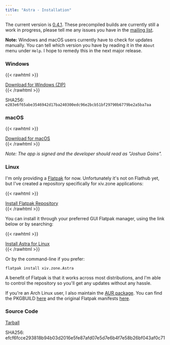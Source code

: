```yaml
---
title: "Astra - Installation"
---
```


The current version is [0.4.1](/astra/changelog). These precompiled builds are currently still a work in progress, please tell me any issues you have in the [mailing list](https://lists.sr.ht/~redstrate/astra-dev).

**Note:** Windows and macOS users currently have to check for updates manually. You can tell which version you have by reading it in the `About` menu under `Help`. I hope to remedy this in the next major release.

### Windows

{{< rawhtml >}}
<div class="buttons">
<a class="blurb-button" href="https://xiv.zone/distrib/astra/0.4.1/astra-0.4.1-win-x64.zip" download>Download for Windows (ZIP)</a>
</div>
{{< /rawhtml >}}

SHA256: `e283e6f65abe3546942d17ba240300edc96e2bcb51bf29790b6779be2a5ba7aa`

### macOS

{{< rawhtml >}}
<div class="buttons">
<a class="blurb-button" href="https://xiv.zone/distrib/astra/0.4.1/Astra.app" download>Download for macOS</a>
</div>
{{< /rawhtml >}}

_Note: The app is signed and the developer should read as "Joshua Goins"._

### Linux

I'm only providing a [Flatpak](https://www.flatpak.org/setup/) for now. Unfortunately it's not on Flathub yet, but I've created a repository specifically for xiv.zone applications:

{{< rawhtml >}}
<div class="buttons">
<a class="blurb-button" href="https://xiv.zone/distrib/flatpak/xivzone.flatpakrepo" download>Install Flatpak Repository</a>
</div>
{{< /rawhtml >}}

You can install it through your preferred GUI Flatpak manager, using the link below or by searching:

{{< rawhtml >}}
<div class="buttons">
<a class="blurb-button" href="appstream://zone.xiv.Astra" download>Install Astra for Linux</a>
</div>
{{< /rawhtml >}}

Or by the command-line if you prefer:

`flatpak install xiv.zone.Astra`

A benefit of Flatpak is that it works across most distributions, and I'm able to control the repository so you'll get any updates without any hassle.

If you're an Arch Linux user, I also maintain the [AUR package](https://aur.archlinux.org/packages/astra-launcher). You can find the PKGBUILD [here](https://git.sr.ht/~redstrate/pkgbuilds/tree/main/item/astra-launcher/PKGBUILD) and the original Flatpak manifests [here](https://git.sr.ht/~redstrate/astra-flatpak).

### Source Code

[Tarball](https://xiv.zone/distrib/astra/0.4.1/astra-source.tar.gz)

SHA256: efcf6fcce293818b94b03d2016e5fe87afd07e5d7e6b4f7e58b26bf043af0c71
